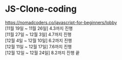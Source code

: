 # JS-Clone-coding

 https://nomadcoders.co/javascript-for-beginners/lobby<br>
[11월 19일 ~ 11월 26일] 4.3까지 진행<br>
[11월 27일 ~ 12월 3일] 4.7까지 진행<br>
[12월 4일 ~ 12월 10일] 6.2까지 진행<br>
[12월 11일 ~ 12월 17일] 7.6까지 진행<br>
[12월 12일 ~ 12월 24일] 8.2까지 진행 끝<br>

